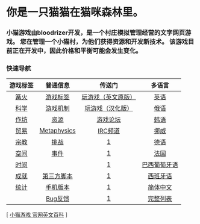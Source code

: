 # 你是一只猫猫在猫咪森林里。

### 小猫游戏由bloodrizer开发，是一个村庄模拟管理经营的文字网页游戏。 您在管理一个小猫村，为他们获得资源和开发新技术。 该游戏目前正在开发中，因此价格和平衡可能会发生变化。

### 快速导航
|    游戏标签    |    普通信息    |                          传送门                           |                                      多语言                                      |
|:--------------:|:--------------:|:---------------------------------------------------------:|:--------------------------------------------------------------------------------:|
| [篝火](?file=) |  [游戏标签](?file=)   | [玩游戏（英文原版）](http://bloodrizer.ru/games/kittens/) |     [英语](http://bloodrizer.ru/games/kittens/wiki/index.php?page=locale-en)     |
| [科学](?file=) |  [游戏机制](?file=)   |  [玩游戏（汉化版）](https://zhaolinxu.github.io/cat-zh/)  |     [俄语](http://bloodrizer.ru/games/kittens/wiki/index.php?page=locale-ru)     |
| [作坊](?file=) | [资源](?file=) |                        [游戏论坛](https://www.reddit.com/r/kittensgame/)                        |     [韩语](http://bloodrizer.ru/games/kittens/wiki/index.php?page=locale-ko)     |
| [贸易](?file=) |  [Metaphysics](?file=)   |                        [IRC频道](http://irc.lc/irc.canternet.org/kittensgame/Kitten@@@@)                        |     [挪威](http://bloodrizer.ru/games/kittens/wiki/index.php?page=locale-no)     |
| [宗教](?file=) |  [挑战](?file=)   |                        [1](?file=)                        |      [德语](http://bloodrizer.ru/games/kittens/wiki/index.php?page=Deutsch)      |
| [空间](?file=) |  [事件](?file=)   |                        [1](?file=)                        |     [法国](http://bloodrizer.ru/games/kittens/wiki/index.php?page=locale-fr)     |
| [时间](?file=) |  [](?file=)   |                        [1](?file=)                        | [巴西葡萄牙语](http://bloodrizer.ru/games/kittens/wiki/index.php?page=locale-br) |
| [成就](?file=) |  [第三方脚本](?file=)   |                        [1](?file=)                        |   [西班牙语](http://bloodrizer.ru/games/kittens/wiki/index.php?page=locale-es)   |
| [统计](?file=) |  [手机版本](?file=)   |                        [1](?file=)                        |  [简体中文](http://bloodrizer.ru/games/kittens/wiki/index.php?page=locale-chs)   |
|     |  [Bug反馈](?file=)   |                        [1](?file=)                        |    [完整列表](http://bloodrizer.ru/games/kittens/wiki/index.php?page=locales)    |
[ [小猫游戏 官网英文百科](http://bloodrizer.ru/games/kittens/wiki/index.php?page=Main+page) ]
